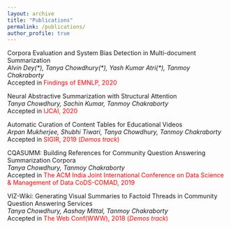 ```yaml
---
layout: archive
title: "Publications"
permalink: /publications/
author_profile: true
---
```

Corpora Evaluation and System Bias Detection in Multi-document Summarization \
*Alvin Dey(\*), Tanya Chowdhury(\*), Yash Kumar Atri(\*), Tanmoy Chakraborty*\
Accepted in <span style="color:red">Findings of EMNLP, 2020</span>

Neural Abstractive Summarization with Structural Attention\
*Tanya Chowdhury, Sachin Kumar, Tanmoy Chakraborty*\
Accepted in <span style="color:red">IJCAI, 2020</span>


Automatic Curation of Content Tables for Educational Videos\
*Arpan Mukherjee, Shubhi Tiwari, Tanya Chowdhury, Tanmoy Chakraborty*\
Accepted in <span style="color:red">SIGIR, 2019 (*Demos track*)</span>

CQASUMM: Building References for Community Question Answering Summarization Corpora\
*Tanya Chowdhury, Tanmoy Chakraborty*\
Accepted in <span style="color:red">The ACM India Joint International Conference on Data Science & Management of Data CoDS-COMAD, 2019</span>

VIZ-Wiki: Generating Visual Summaries to Factoid Threads in Community Question Answering Services\
*Tanya Chowdhury, Aashay Mittal, Tanmoy Chakraborty*\
Accepted in <span style="color:red">The Web Conf(WWW), 2018 (*Demos track*)</span>
